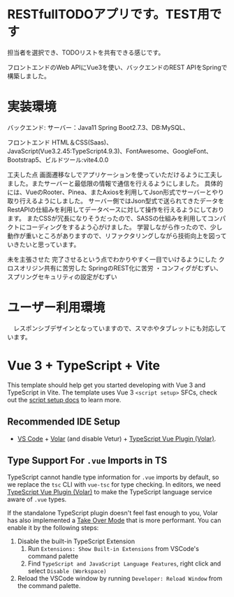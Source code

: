 # RESTfullTODOアプリです。TEST用です
担当者を選択でき、TODOリストを共有できる感じです。

フロントエンドのWeb APIにVue3を使い、バックエンドのREST APIをSpringで構築しました。
# 実装環境

バックエンド:
サーバー：Java11 Spring Boot2.7.3、DB:MySQL、

フロントエンド
HTML＆CSS(Saas)、JavaScript(Vue3.2.45:TypeScript4.9.3)、FontAwesome、GoogleFont、Bootstrap5、ビルドツール:vite4.0.0

工夫した点
画面遷移なしでアプリケーションを使っていただけるように工夫しました。またサーバーと最低限の情報で通信を行えるようにしました。
具体的には、VueのRooter、Pinea、またAxiosを利用してJson形式でサーバーとやり取り行えるようにしました。
サーバー側ではJson型式で送られてきたデータをRestAPIの仕組みを利用してデータベースに対して操作を行えるようにしております。
またCSSが冗長になりそうだったので、SASSの仕組みを利用してコンパクトにコーディングをするよう心がけました。
学習しながら作ったので、少し動作が重いところがありますので、リファクタリングしながら技術向上を図っていきたいと思っています。

未を主張させた
完了させるという点でわかりやすく一目でいけるようにした
クロスオリジン共有に苦労した
SpringのREST化に苦労
・コンフィグがむずい、スプリングセキュリティの設定がむずい
# ユーザー利用環境

　レスポンシブデザインとなっていますので、スマホやタブレットにも対応しています。






















# Vue 3 + TypeScript + Vite
This template should help get you started developing with Vue 3 and TypeScript in Vite. The template uses Vue 3 `<script setup>` SFCs, check out the [script setup docs](https://v3.vuejs.org/api/sfc-script-setup.html#sfc-script-setup) to learn more.

## Recommended IDE Setup

- [VS Code](https://code.visualstudio.com/) + [Volar](https://marketplace.visualstudio.com/items?itemName=Vue.volar) (and disable Vetur) + [TypeScript Vue Plugin (Volar)](https://marketplace.visualstudio.com/items?itemName=Vue.vscode-typescript-vue-plugin).

## Type Support For `.vue` Imports in TS

TypeScript cannot handle type information for `.vue` imports by default, so we replace the `tsc` CLI with `vue-tsc` for type checking. In editors, we need [TypeScript Vue Plugin (Volar)](https://marketplace.visualstudio.com/items?itemName=Vue.vscode-typescript-vue-plugin) to make the TypeScript language service aware of `.vue` types.

If the standalone TypeScript plugin doesn't feel fast enough to you, Volar has also implemented a [Take Over Mode](https://github.com/johnsoncodehk/volar/discussions/471#discussioncomment-1361669) that is more performant. You can enable it by the following steps:

1. Disable the built-in TypeScript Extension
   1. Run `Extensions: Show Built-in Extensions` from VSCode's command palette
   2. Find `TypeScript and JavaScript Language Features`, right click and select `Disable (Workspace)`
2. Reload the VSCode window by running `Developer: Reload Window` from the command palette.
